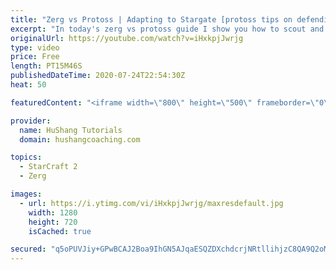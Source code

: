 ```yaml
---
title: "Zerg vs Protoss | Adapting to Stargate [protoss tips on defending at the end]"
excerpt: "In today's zerg vs protoss guide I show you how to scout and adapt your zvp opening to stargate play to get the most out of your economy.  Mastering Starcraft 2: Zerg vs Protoss | Adapting to Stargate [protoss tips on defending at the end] #StarCraft2 #sc2 #zerg #roach #zvp  Coaching --------------------------------------------------------------------------"
originalUrl: https://youtube.com/watch?v=iHxkpjJwrjg
type: video
price: Free
length: PT15M46S
publishedDateTime: 2020-07-24T22:54:30Z
heat: 50

featuredContent: "<iframe width=\"800\" height=\"500\" frameborder=\"0\" src=\"https://www.youtube.com/embed/iHxkpjJwrjg\" allow=\"accelerometer; autoplay; encrypted-media; gyroscope; picture-in-picture\" allowfullscreen></iframe>"

provider:
  name: HuShang Tutorials
  domain: hushangcoaching.com

topics:
  - StarCraft 2
  - Zerg

images:
  - url: https://i.ytimg.com/vi/iHxkpjJwrjg/maxresdefault.jpg
    width: 1280
    height: 720
    isCached: true

secured: "q5oPUVJiy+GPwBCAJ2Boa9IhGN5AJqaESQZDXchdcrjNRtllihjzC8QA9Q2oMZAaCGXCpCxrpB5ljiyeHrn9bHV3MPWhlP27BjONkH0pRU6PFxGiNZaBK9045IRvndQzLJ+jiZ4Upu8zAFATTOycAhLJQZbmzhZkkq56wU7/cC2XXGG96yDow7AeTarNElf2fDjjhmVQX9Vn1bbOW83irObay6JIzV4P6wsjdBjV6c0MNKQ12iYMMDJWMjI2co2g3ddYmgRy88FBtThvFGPUxc7WZvCA1f6VbFdGXsz+1djon8NyXcalm3kUnmg3gsa8yciPD3bIS30ESc5Oq/Ak8t/ZIHB6FJ3suR+bYe/WI0osWfzb6UUAnR9c3FE829nyWnu78WiULFDpoa4Vc4O0Fnx4fGdEHMHDsTh9I5RYFuQ=;5jZYV5zC1zQzjQd04ZbaEA=="
---
```


